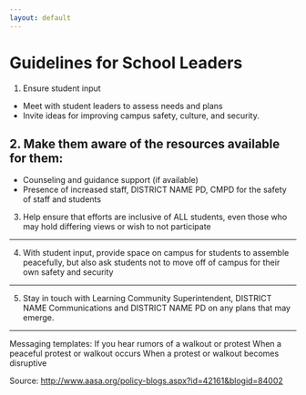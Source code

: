 ```yaml
---
layout: default
---
```


Guidelines for School Leaders
=============================

1. Ensure student input

  * Meet with student leaders to assess needs and plans
  * Invite ideas for improving campus safety, culture, and security.
  
## 2. Make them aware of the resources available for them:

  * Counseling and guidance support (if available)
  * Presence of increased staff, DISTRICT NAME PD, CMPD for the safety of staff and students
  
3. Help ensure that efforts are inclusive of ALL students, even those who may hold differing views or wish to not participate 
-----------------------------------------------------------------------------------------------------------------------------

4. With student input, provide space on campus for students to assemble peacefully, but also ask students not to move off of campus for their own safety and security
-----------------------------------------------------------------------------------------------------------------------------

5. Stay in touch with Learning Community Superintendent, DISTRICT NAME Communications and DISTRICT NAME PD on any plans that may emerge.
-----------------------------------------------------------------------------------------------------------------------------

Messaging templates:
If you hear rumors of a walkout or protest
When a peaceful protest or walkout occurs
When a protest or walkout becomes disruptive

Source: http://www.aasa.org/policy-blogs.aspx?id=42161&blogid=84002 
